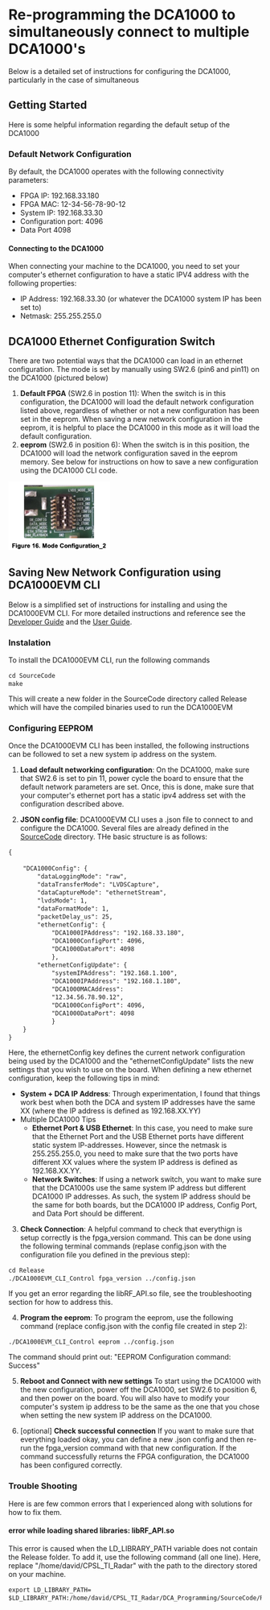 # Re-programming the DCA1000 to simultaneously connect to multiple DCA1000's

Below is a detailed set of instructions for configuring the DCA1000, particularly in the case of simultaneous 

## Getting Started
Here is some helpful information regarding the default setup of the DCA1000

### Default Network Configuration
By default, the DCA1000 operates with the following connectivity parameters:
* FPGA IP: 192.168.33.180
* FPGA MAC: 12-34-56-78-90-12
* System IP: 192.168.33.30
* Configuration port: 4096
* Data Port 4098

#### Connecting to the DCA1000
When connecting your machine to the DCA1000, you need to set your computer's ethernet configuration to have a static IPV4 address with the following properties:
* IP Address: 192.168.33.30 (or whatever the DCA1000 system IP has been set to)
* Netmask: 255.255.255.0

## DCA1000 Ethernet Configuration Switch

There are two potential ways that the DCA1000 can load in an ethernet configuration. The mode is set by manually using SW2.6 (pin6 and pin11) on the DCA1000 (pictured below)
1. **Default FPGA** (SW2.6 in postion 11): When the switch is in this configuration, the DCA1000 will load the default network configuration listed above, regardless of whether or not a new configuration has been set in the eeprom. When saving a new network configuration in the eeprom, it is helpful to place the DCA1000 in this mode as it will load the default configuration.
2. **eeprom** (SW2.6 in position 6): When the switch is in this position, the DCA1000 will load the network configuration saved in the eeprom memory. See below for instructions on how to save a new configuration using the DCA1000 CLI code.

![DCA1000 Hardware Switch](./README_images/DCA_%20mode_switch.png)

## Saving New Network Configuration using DCA1000EVM CLI
Below is a simplified set of instructions for installing and using the DCA1000EVM CLI. For more detailed instructions and reference see the [Developer Guide](./Docs/TI_DCA1000EVM_CLI_Software_DeveloperGuide.pdf) and the [User Guide](./Docs/TI_DCA1000EVM_CLI_Software_UserGuide.pdf). 

### Instalation
To install the DCA1000EVM CLI, run the following commands
```
cd SourceCode
make
```
This will create a new folder in the SourceCode directory called Release which will have the compiled binaries used to run the DCA1000EVM

### Configuring EEPROM

Once the DCA1000EVM CLI has been installed, the following instructions can be followed to set a new system ip address on the system.

1. **Load default networking configuration**: On the DCA1000, make sure that SW2.6 is set to pin 11, power cycle the board to ensure that the default network parameters are set. Once, this is done, make sure that your computer's ethernet port has a static ipv4 address set with the configuration described above. 

2. **JSON config file**: DCA1000EVM CLI uses a .json file to connect to and configure the DCA1000. Several files are already defined in the [SourceCode](./SourceCode/) directory. THe basic structure is as follows:
```
{
    
    "DCA1000Config": {
        "dataLoggingMode": "raw",
        "dataTransferMode": "LVDSCapture",
        "dataCaptureMode": "ethernetStream",
        "lvdsMode": 1,
        "dataFormatMode": 1,
        "packetDelay_us": 25,
        "ethernetConfig": {
            "DCA1000IPAddress": "192.168.33.180",
            "DCA1000ConfigPort": 4096,
            "DCA1000DataPort": 4098
            },
        "ethernetConfigUpdate": {
            "systemIPAddress": "192.168.1.100",
            "DCA1000IPAddress": "192.168.1.180",
            "DCA1000MACAddress":
            "12.34.56.78.90.12",
            "DCA1000ConfigPort": 4096,
            "DCA1000DataPort": 4098
            }
    }
}
```
Here, the ethernetConfig key defines the current network configuration being used by the DCA1000 and the "ethernetConfigUpdate" lists the new settings that you wish to use on the board. When defining a new ethernet configuration, keep the following tips in mind: 
* **System + DCA IP Address**: Through experimentation, I found that things work best when both the DCA and system IP addresses have the same XX (where the IP address is defined as 192.168.XX.YY)
* Multiple DCA1000 Tips
    * **Ethernet Port & USB Ethernet**: In this case, you need to make sure that the Ethernet Port and the USB Ethernet ports have different static system IP-addresses. However, since the netmask is 255.255.255.0, you need to make sure that the two ports have different XX values where the system IP address is defined as 192.168.XX.YY.
    * **Network Switches**: If using a network switch, you want to make sure that the DCA1000s use the same system IP address but different DCA1000 IP addresses. As such, the system IP address should be the same for both boards, but the DCA1000 IP address, Config Port, and Data Port should be different.

3. **Check Connection**: A helpful command to check that everythign is setup correctly is the fpga_version command. This can be done using the following terminal commands (replase config.json with the configuration file you defined in the previous step):
```
cd Release
./DCA1000EVM_CLI_Control fpga_version ../config.json
```
If you get an error regarding the libRF_API.so file, see the troubleshooting section for how to address this. 

4. **Program the eeprom**: To program the eeprom, use the following command (replace config.json with the config file created in step 2):
```
./DCA1000EVM_CLI_Control eeprom ../config.json
```
The command should print out: "EEPROM Configuration command: Success"

5. **Reboot and Connect with new settings**
To start using the DCA1000 with the new configuration, power off the DCA1000, set SW2.6 to position 6, and then power on the board. You will also have to modify your computer's system ip address to be the same as the one that you chose when setting the new system IP address on the DCA1000. 

6. [optional] **Check successful connection** If you want to make sure that everything loaded okay, you can define a new .json config and then re-run the fpga_version command with that new configuration. If the command successfully returns the FPGA configuration, the DCA1000 has been configured correctly. 

### Trouble Shooting
Here is are few common errors that I experienced along with solutions for how to fix them.

#### error while loading shared libraries: libRF_API.so

This error is caused when the LD_LIBRARY_PATH variable does not contain the Release folder. To add it, use the following command (all one line). Here, replace "/home/david/CPSL_TI_Radar" with the path to the directory stored on your machine.
```
export LD_LIBRARY_PATH= $LD_LIBRARY_PATH:/home/david/CPSL_TI_Radar/DCA_Programming/SourceCode/Release/
```